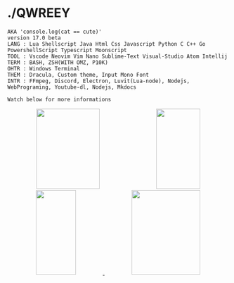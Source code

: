 <div align = left>

# ./QWREEY
```
AKA 'console.log(cat == cute)'
version 17.0 beta
LANG : Lua Shellscript Java Html Css Javascript Python C C++ Go PowershellScript Typescript Moonscript
TOOL : Vscode Neovim Vim Nano Sublime-Text Visual-Studio Atom Intellij
TERM : BASH, ZSH(WITH OMZ, P10K)
OHTR : Windows Terminal
THEM : Dracula, Custom theme, Input Mono Font
INTR : FFmpeg, Discord, Electron, Luvit(Lua-node), Nodejs, WebPrograming, Youtube-dl, Nodejs, Mkdocs

Watch below for more informations
```

<div align = center>
  <img width=53.5% height=182px src="https://github-readme-stats.vercel.app/api?username=qwreey75&count_private=true&show_icons=true&theme=radical" />
  <img width=44.5% height=182px src="https://github-readme-stats.vercel.app/api/top-langs/?username=qwreey75&theme=radical&layout=compact" />
  <a href="https://discord.com/users/367946917197381644" target="_blank">
    <img width=42.5% height=192px src="https://lanyard.cnrad.dev/api/367946917197381644" />
  </a>
  <a href="https://solved.ac/qwreey75" tatget="_blank">
    <img width=55.5% height=192px src="http://mazassumnida.wtf/api/v2/generate_badge?boj=qwreey75">
  </a>
 </div>
<!-- 이미지도 [<img>]() 이렇게 감싸서 링크 넣을 수 있음 -->
